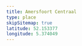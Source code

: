 ```yaml
---
title: Amersfoort Centraal
type: place
skipSitemap: true
latitude: 52.153377
longitude: 5.374049
---
```

